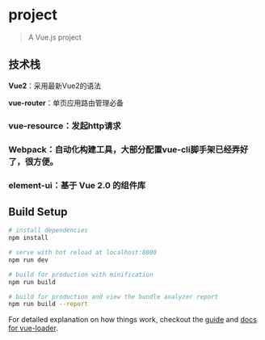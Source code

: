 # project

> A Vue.js project

## 技术栈

**Vue2**：采用最新Vue2的语法

**vue-router**：单页应用路由管理必备

### vue-resource：发起http请求

### Webpack：自动化构建工具，大部分配置vue-cli脚手架已经弄好了，很方便。

### element-ui：基于 Vue 2.0 的组件库

## Build Setup

``` bash
# install dependencies
npm install

# serve with hot reload at localhost:8080
npm run dev

# build for production with minification
npm run build

# build for production and view the bundle analyzer report
npm run build --report
```

For detailed explanation on how things work, checkout the [guide](http://vuejs-templates.github.io/webpack/) and [docs for vue-loader](http://vuejs.github.io/vue-loader).
